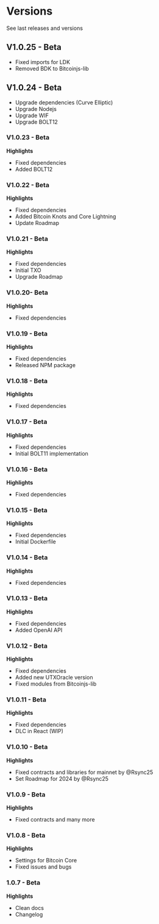 # Versions

See last releases and versions

## V1.0.25 -  Beta

- Fixed imports for LDK
- Removed BDK to Bitcoinjs-lib


## V1.0.24 -  Beta

- Upgrade dependencies (Curve Elliptic)
- Upgrade Nodejs
- Upgrade WIF
- Upgrade BOLT12

### V1.0.23 -  Beta 

**Highlights**

- Fixed dependencies
- Added BOLT12

### V1.0.22 -  Beta 

**Highlights**

- Fixed dependencies
- Added Bitcoin Knots and Core Lightning
- Update Roadmap

### V1.0.21 -  Beta 

**Highlights**

- Fixed dependencies
- Initial TXO
- Upgrade Roadmap

### V1.0.20- Beta 

**Highlights**

- Fixed dependencies

### V1.0.19 - Beta 

**Highlights**

- Fixed dependencies
- Released NPM package

### V1.0.18 - Beta 

**Highlights**

- Fixed dependencies


### V1.0.17 - Beta 

**Highlights**

- Fixed dependencies
- Initial BOLT11 implementation


### V1.0.16 - Beta 

**Highlights**

- Fixed dependencies

### V1.0.15 - Beta 

**Highlights**

- Fixed dependencies
- Initial Dockerfile

### V1.0.14 - Beta 

**Highlights**

- Fixed dependencies

### V1.0.13 - Beta 

**Highlights**

- Fixed dependencies
- Added OpenAI API

### V1.0.12 - Beta 

**Highlights**

- Fixed dependencies
- Added new UTXOracle version
- Fixed modules from Bitcoinjs-lib

### V1.0.11 - Beta

**Highlights**

- Fixed dependencies
- DLC in React (WIP)

### V1.0.10 - Beta

**Highlights**

- Fixed contracts and libraries for mainnet by @Rsync25
-  Set Roadmap for 2024 by @Rsync25

### V1.0.9 - Beta

**Highlights**

- Fixed contracts and many more

### V1.0.8 - Beta 

**Highlights**

- Settings for Bitcoin Core
- Fixed issues and bugs

### 1.0.7 - Beta

**Highlights**

 - Clean docs
 - Changelog 
